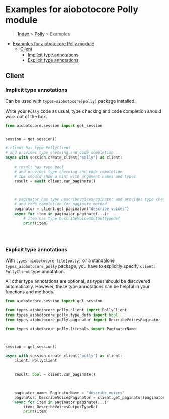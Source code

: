 <a id="examples-for-aiobotocore-polly-module"></a>

# Examples for aiobotocore Polly module

> [Index](../README.md) > [Polly](./README.md) > Examples

- [Examples for aiobotocore Polly module](#examples-for-aiobotocore-polly-module)
  - [Client](#client)
    - [Implicit type annotations](#implicit-type-annotations)
    - [Explicit type annotations](#explicit-type-annotations)

<a id="client"></a>

## Client

<a id="implicit-type-annotations"></a>

### Implicit type annotations

Can be used with `types-aiobotocore[polly]` package installed.

Write your `Polly` code as usual, type checking and code completion should work
out of the box.

```python
from aiobotocore.session import get_session


session = get_session()

# client has type PollyClient
# and provides type checking and code completion
async with session.create_client("polly") as client:
    
    # result has type bool
    # and provides type checking and code completion
    # IDE should show a hint with argument names and types
    result = await client.can_paginate()
    

    
    # paginator has type DescribeVoicesPaginator and provides type checking
    # and code completion for paginate method
    paginator = client.get_paginator("describe_voices")
    async for item in paginator.paginate(...):
        # item has type DescribeVoicesOutputTypeDef
        print(item)
    

    
```

<a id="explicit-type-annotations"></a>

### Explicit type annotations

With `types-aiobotocore-lite[polly]` or a standalone `types_aiobotocore_polly`
package, you have to explicitly specify `client: PollyClient` type annotation.

All other type annotations are optional, as types should be discovered
automatically. However, these type annotations can be helpful in your functions
and methods.

```python
from aiobotocore.session import get_session

from types_aiobotocore_polly.client import PollyClient
from types_aiobotocore_polly.type_defs import bool
from types_aiobotocore_polly.paginator import DescribeVoicesPaginator

from types_aiobotocore_polly.literals import PaginatorName



session = get_session()

async with session.create_client("polly") as client:
    client: PollyClient

    
    result: bool = client.can_paginate()
    

    
    paginator_name: PaginatorName = "describe_voices"
    paginator: DescribeVoicesPaginator = client.get_paginator(paginator_name)
    async for item in paginator.paginate(...):
        item: DescribeVoicesOutputTypeDef
        print(item)
    

    
```
